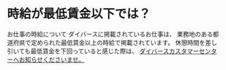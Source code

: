 # 時給が最低賃金以下では？
お仕事の時給について
ダイバースに掲載されているお仕事は、
業務地のある都道府県で定められた最低賃金以上の時給で掲載されています。
休憩時間を差し引いても最低賃金を下回っていると感じた際は、
[ダイバースカスタマーセンターへお知らせくださいませ。](/contacts/new)